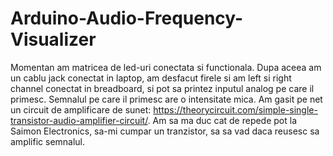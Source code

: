 # Arduino-Audio-Frequency-Visualizer

Momentan am matricea de led-uri conectata si functionala. Dupa aceea am un cablu jack conectat in laptop, am desfacut firele si am left si right channel conectat in breadboard, si pot sa printez inputul analog pe care il primesc. Semnalul pe care il primesc are o intensitate mica. Am gasit pe net un circuit de amplificare de sunet:
https://theorycircuit.com/simple-single-transistor-audio-amplifier-circuit/.
Am sa ma duc cat de repede pot la Saimon Electronics, sa-mi cumpar un tranzistor, sa sa vad daca reusesc sa amplific semnalul.
